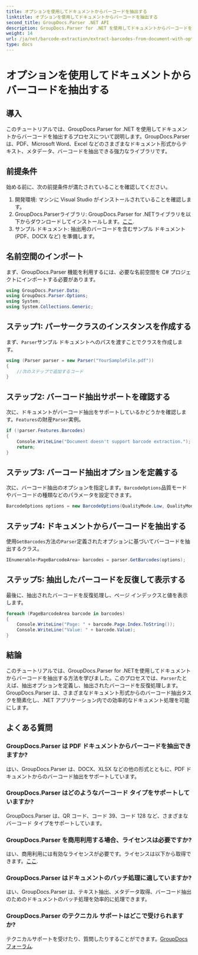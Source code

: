 ```yaml
---
title: オプションを使用してドキュメントからバーコードを抽出する
linktitle: オプションを使用してドキュメントからバーコードを抽出する
second_title: GroupDocs.Parser .NET API
description: GroupDocs.Parser for .NET を使用してドキュメントからバーコードを抽出する方法を学びます。コード例と FAQ を含む包括的なチュートリアル。
weight: 14
url: /ja/net/barcode-extraction/extract-barcodes-from-document-with-options/
type: docs
---
```

# オプションを使用してドキュメントからバーコードを抽出する

## 導入
このチュートリアルでは、GroupDocs.Parser for .NET を使用してドキュメントからバーコードを抽出するプロセスについて説明します。GroupDocs.Parser は、PDF、Microsoft Word、Excel などのさまざまなドキュメント形式からテキスト、メタデータ、バーコードを抽出できる強力なライブラリです。
## 前提条件
始める前に、次の前提条件が満たされていることを確認してください。
1. 開発環境: マシンに Visual Studio がインストールされていることを確認します。
2.  GroupDocs.Parserライブラリ: GroupDocs.Parser for .NETライブラリを以下からダウンロードしてインストールします。[ここ](https://releases.groupdocs.com/parser/net/).
3. サンプル ドキュメント: 抽出用のバーコードを含むサンプル ドキュメント (PDF、DOCX など) を準備します。

## 名前空間のインポート
まず、GroupDocs.Parser 機能を利用するには、必要な名前空間を C# プロジェクトにインポートする必要があります。
```csharp
using GroupDocs.Parser.Data;
using GroupDocs.Parser.Options;
using System;
using System.Collections.Generic;
```
## ステップ1: パーサークラスのインスタンスを作成する
まず、`Parser`サンプル ドキュメントへのパスを渡すことでクラスを作成します。
```csharp
using (Parser parser = new Parser("YourSampleFile.pdf"))
{
    //次のステップで追加するコード
}
```
## ステップ2: バーコード抽出サポートを確認する
次に、ドキュメントがバーコード抽出をサポートしているかどうかを確認します。`Features`の財産`Parser`実例。
```csharp
if (!parser.Features.Barcodes)
{
    Console.WriteLine("Document doesn't support barcode extraction.");
    return;
}
```
## ステップ3: バーコード抽出オプションを定義する
次に、バーコード抽出のオプションを指定します。`BarcodeOptions`品質モードやバーコードの種類などのパラメータを設定できます。
```csharp
BarcodeOptions options = new BarcodeOptions(QualityMode.Low, QualityMode.Low, "QR");
```
## ステップ4: ドキュメントからバーコードを抽出する
使用`GetBarcodes`方法の`Parser`定義されたオプションに基づいてバーコードを抽出するクラス。
```csharp
IEnumerable<PageBarcodeArea> barcodes = parser.GetBarcodes(options);
```
## ステップ5: 抽出したバーコードを反復して表示する
最後に、抽出されたバーコードを反復処理し、ページ インデックスと値を表示します。
```csharp
foreach (PageBarcodeArea barcode in barcodes)
{
    Console.WriteLine("Page: " + barcode.Page.Index.ToString());
    Console.WriteLine("Value: " + barcode.Value);
}
```

## 結論
このチュートリアルでは、GroupDocs.Parser for .NETを使用してドキュメントからバーコードを抽出する方法を学びました。このプロセスでは、`Parser`たとえば、抽出オプションを定義し、抽出されたバーコードを反復処理します。GroupDocs.Parser は、さまざまなドキュメント形式からのバーコード抽出タスクを簡素化し、.NET アプリケーション内での効率的なドキュメント処理を可能にします。

## よくある質問
### GroupDocs.Parser は PDF ドキュメントからバーコードを抽出できますか?
はい、GroupDocs.Parser は、DOCX、XLSX などの他の形式とともに、PDF ドキュメントからのバーコード抽出をサポートしています。
### GroupDocs.Parser はどのようなバーコード タイプをサポートしていますか?
GroupDocs.Parser は、QR コード、コード 39、コード 128 など、さまざまなバーコード タイプをサポートしています。
### GroupDocs.Parser を商用利用する場合、ライセンスは必要ですか?
はい、商用利用には有効なライセンスが必要です。ライセンスは以下から取得できます。[ここ](https://purchase.groupdocs.com/buy).
### GroupDocs.Parser はドキュメントのバッチ処理に適していますか?
はい、GroupDocs.Parser は、テキスト抽出、メタデータ取得、バーコード抽出のためのドキュメントのバッチ処理を効率的に処理できます。
### GroupDocs.Parser のテクニカル サポートはどこで受けられますか?
テクニカルサポートを受けたり、質問したりすることができます。[GroupDocs フォーラム](https://forum.groupdocs.com/c/parser/17).